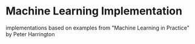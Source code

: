 # Machine Learning Implementation

implementations based on examples from
"Machine Learning in Practice" by Peter Harrington